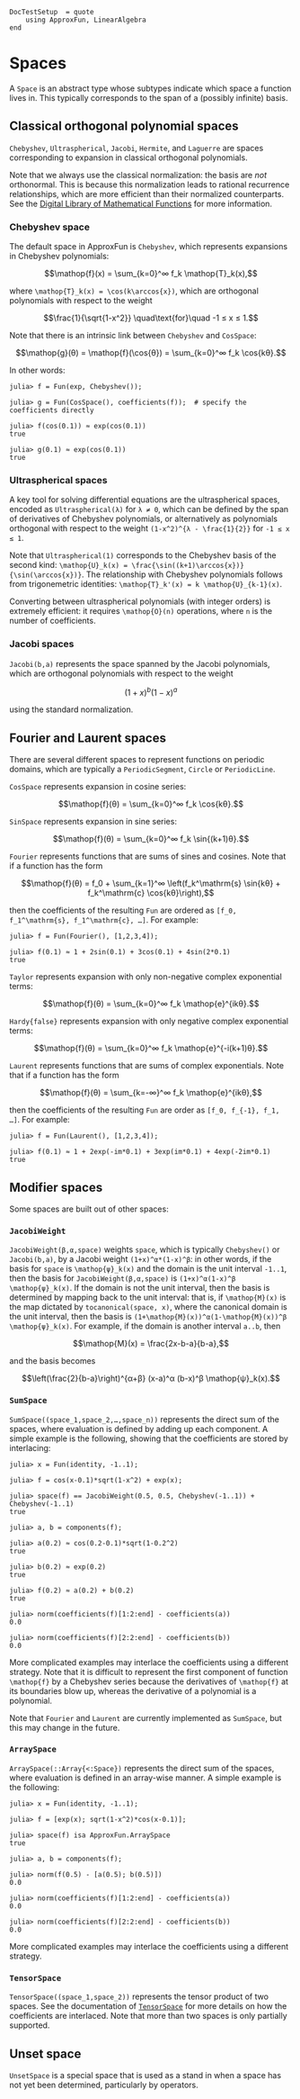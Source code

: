 ```@meta
DocTestSetup  = quote
    using ApproxFun, LinearAlgebra
end
```

# Spaces

A `Space` is an abstract type whose subtypes indicate which space a function lives in. This typically corresponds to the span of a (possibly infinite) basis.

## Classical orthogonal polynomial spaces

`Chebyshev`, `Ultraspherical`, `Jacobi`, `Hermite`, and `Laguerre` are spaces corresponding to expansion in classical orthogonal polynomials.

Note that we always use the classical normalization: the basis are _not_ orthonormal.  This is because this normalization leads to rational recurrence relationships, which are more efficient than their normalized counterparts. See the [Digital Library of Mathematical Functions](https://dlmf.nist.gov/18) for more information.

### Chebyshev space

The default space in ApproxFun is `Chebyshev`, which represents expansions in Chebyshev polynomials:

```math
\mathop{f}(x) = \sum_{k=0}^∞ f_k \mathop{T}_k(x),
```

where ``\mathop{T}_k(x) = \cos(k\arccos{x})``, which are orthogonal polynomials with respect to the weight

```math
\frac{1}{\sqrt{1-x^2}} \quad\text{for}\quad -1 ≤ x ≤ 1.
```

Note that there is an intrinsic link between `Chebyshev` and `CosSpace`:

```math
\mathop{g}(θ) = \mathop{f}(\cos{θ}) = \sum_{k=0}^∞ f_k \cos{kθ}.
```

In other words:

```jldoctest
julia> f = Fun(exp, Chebyshev());

julia> g = Fun(CosSpace(), coefficients(f));  # specify the coefficients directly

julia> f(cos(0.1)) ≈ exp(cos(0.1))
true

julia> g(0.1) ≈ exp(cos(0.1))
true
```

### Ultraspherical spaces

A key tool for solving differential equations are the ultraspherical spaces, encoded as `Ultraspherical(λ)` for `λ ≠ 0`,
which can be defined by the span of derivatives of Chebyshev polynomials, or alternatively as polynomials orthogonal with respect to the weight ``(1-x^2)^{λ - \frac{1}{2}}`` for ``-1 ≤ x ≤ 1``.

Note that `Ultraspherical(1)` corresponds to the Chebyshev basis of the second kind: ``\mathop{U}_k(x) = \frac{\sin((k+1)\arccos{x})}{\sin(\arccos{x})}``.  The relationship with Chebyshev polynomials follows from trigonemetric identities: ``\mathop{T}_k'(x) = k \mathop{U}_{k-1}(x)``.

Converting between ultraspherical polynomials (with integer orders) is extremely efficient: it requires ``\mathop{O}(n)`` operations, where ``n`` is the number of coefficients.

### Jacobi spaces

`Jacobi(b,a)` represents the space spanned by the Jacobi polynomials, which are orthogonal polynomials with respect to the weight

```math
(1+x)^b(1-x)^a
```

using the standard normalization.

## Fourier and Laurent spaces

There are several different spaces to represent functions on periodic domains, which are typically a `PeriodicSegment`, `Circle` or `PeriodicLine`.

`CosSpace` represents expansion in cosine series:

```math
\mathop{f}(θ) = \sum_{k=0}^∞ f_k \cos{kθ}.
```

`SinSpace` represents expansion in sine series:

```math
\mathop{f}(θ) = \sum_{k=0}^∞ f_k \sin{(k+1)θ}.
```

`Fourier` represents functions that are sums of sines and cosines.  Note that if a function has the form

```math
\mathop{f}(θ) = f_0 + \sum_{k=1}^∞ \left(f_k^\mathrm{s} \sin{kθ} + f_k^\mathrm{c} \cos{kθ}\right),
```

then the coefficients of the resulting `Fun` are ordered as ``[f_0, f_1^\mathrm{s}, f_1^\mathrm{c}, …]``.  For example:

```jldoctest
julia> f = Fun(Fourier(), [1,2,3,4]);

julia> f(0.1) ≈ 1 + 2sin(0.1) + 3cos(0.1) + 4sin(2*0.1)
true
```

`Taylor` represents expansion with only non-negative complex exponential terms:

```math
\mathop{f}(θ) = \sum_{k=0}^∞ f_k \mathop{e}^{ikθ}.
```

`Hardy{false}` represents expansion with only negative complex exponential terms:

```math
\mathop{f}(θ) = \sum_{k=0}^∞ f_k \mathop{e}^{-i(k+1)θ}.
```

`Laurent` represents functions that are sums of complex exponentials.  Note that if a function has the form

```math
\mathop{f}(θ) = \sum_{k=-∞}^∞ f_k \mathop{e}^{ikθ},
```

then the coefficients of the resulting `Fun` are order as ``[f_0, f_{-1}, f_1, …]``.  For example:

```jldoctest
julia> f = Fun(Laurent(), [1,2,3,4]);

julia> f(0.1) ≈ 1 + 2exp(-im*0.1) + 3exp(im*0.1) + 4exp(-2im*0.1)
true
```

## Modifier spaces

Some spaces are built out of other spaces:

### `JacobiWeight`

`JacobiWeight(β,α,space)`  weights `space`, which is typically `Chebyshev()` or `Jacobi(b,a)`, by a Jacobi weight `(1+x)^α*(1-x)^β`: in other words, if the basis for `space` is ``\mathop{ψ}_k(x)`` and the domain is the unit interval `-1..1`, then the basis for `JacobiWeight(β,α,space)` is ``(1+x)^α(1-x)^β \mathop{ψ}_k(x)``. If the domain is
not the unit interval, then the basis is determined by mapping back to the unit interval: that is, if ``\mathop{M}(x)`` is the map dictated by `tocanonical(space, x)`, where the canonical domain is the unit interval, then the basis is ``(1+\mathop{M}(x))^α(1-\mathop{M}(x))^β \mathop{ψ}_k(x)``. For example, if the domain is another interval `a..b`, then

```math
\mathop{M}(x) = \frac{2x-b-a}{b-a},
```

and the basis becomes

```math
\left(\frac{2}{b-a}\right)^{α+β}  (x-a)^α (b-x)^β \mathop{ψ}_k(x).
```

### `SumSpace`

`SumSpace((space_1,space_2,…,space_n))` represents the direct sum of the spaces, where evaluation is defined by adding up each component. A simple example is the following, showing that the coefficients are stored by interlacing:

```jldoctest sumspace
julia> x = Fun(identity, -1..1);

julia> f = cos(x-0.1)*sqrt(1-x^2) + exp(x);

julia> space(f) == JacobiWeight(0.5, 0.5, Chebyshev(-1..1)) + Chebyshev(-1..1)
true

julia> a, b = components(f);

julia> a(0.2) ≈ cos(0.2-0.1)*sqrt(1-0.2^2)
true

julia> b(0.2) ≈ exp(0.2)
true

julia> f(0.2) ≈ a(0.2) + b(0.2)
true

julia> norm(coefficients(f)[1:2:end] - coefficients(a))
0.0

julia> norm(coefficients(f)[2:2:end] - coefficients(b))
0.0
```

More complicated examples may interlace the coefficients using a different strategy.  Note that it is difficult to represent the first component of function ``\mathop{f}`` by a Chebyshev series because the derivatives of ``\mathop{f}`` at its boundaries blow up, whereas the derivative of a polynomial is a polynomial.

Note that `Fourier` and `Laurent` are currently implemented as `SumSpace`, but this may change in the future.

### `ArraySpace`

`ArraySpace(::Array{<:Space})` represents the direct sum of the spaces, where evaluation is defined in an array-wise manner.  A simple example is the following:

```jldoctest
julia> x = Fun(identity, -1..1);

julia> f = [exp(x); sqrt(1-x^2)*cos(x-0.1)];

julia> space(f) isa ApproxFun.ArraySpace
true

julia> a, b = components(f);

julia> norm(f(0.5) - [a(0.5); b(0.5)])
0.0

julia> norm(coefficients(f)[1:2:end] - coefficients(a))
0.0

julia> norm(coefficients(f)[2:2:end] - coefficients(b))
0.0
```

More complicated examples may interlace the coefficients using a different strategy.

### `TensorSpace`

`TensorSpace((space_1,space_2))` represents the tensor product of two spaces.
See the documentation of [`TensorSpace`](@ref) for more details on how the coefficients are interlaced.
Note that more than two spaces is only partially supported.

## Unset space

`UnsetSpace` is a special space that is used as a stand in when a space has not yet been determined, particularly by operators.
